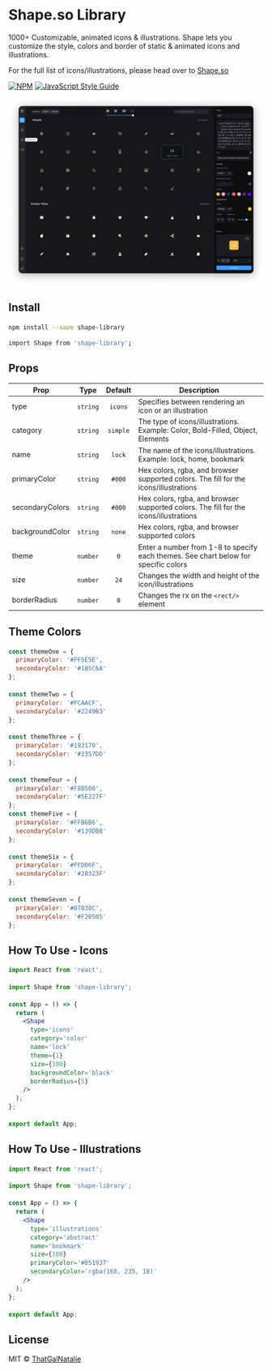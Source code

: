 # Shape.so Library

1000+ Customizable, animated icons & illustrations. Shape lets you customize the style, colors and border of static & animated icons and illustrations.

For the full list of icons/illustrations, please head over to [Shape.so](https://shape.so/)

>

[![NPM](https://img.shields.io/npm/v/shape-library.svg)](https://www.npmjs.com/package/shape-library) [![JavaScript Style Guide](https://img.shields.io/badge/code_style-standard-brightgreen.svg)](https://standardjs.com)

![Shape.so Icon Editor](iconEditor.png)

## Install

```bash
npm install --save shape-library
```

```bash
import Shape from 'shape-library';
```

## Props

| Prop            |   Type   | Default  | Description                                                                          |
| --------------- | :------: | :------: | ------------------------------------------------------------------------------------ |
| type            | `string` | `icons`  | Specifies between rendering an icon or an illustration                               |
| category        | `string` | `simple` | The type of icons/illustrations. Example: Color, Bold-Filled, Object, Elements       |
| name            | `string` |  `lock`  | The name of the icons/illustrations. Example: lock, home, bookmark                   |
| primaryColor    | `string` |  `#000`  | Hex colors, rgba, and browser supported colors. The fill for the icons/illustrations |
| secondaryColors | `string` |  `#000`  | Hex colors, rgba, and browser supported colors. The fill for the icons/illustrations |
| backgroundColor | `string` |  `none`  | Hex colors, rgba, and browser supported colors                                       |
| theme           | `number` |   `0`    | Enter a number from 1-8 to specify each themes. See chart below for specific colors  |
| size            | `number` |   `24`   | Changes the width and height of the icon/illustrations                               |
| borderRadius    | `number` |   `0`    | Changes the rx on the `<rect/>` element                                              |

## Theme Colors

```js
const themeOne = {
  primaryColor: '#FF5E5E',
  secondaryColor: '#1B5C6A'
};

const themeTwo = {
  primaryColor: '#FCAACF',
  secondaryColor: '#2249B3'
};

const themeThree = {
  primaryColor: '#193170',
  secondaryColor: '#2357DD'
};

const themeFour = {
  primaryColor: '#F8B500',
  secondaryColor: '#5E227F'
};
const themeFive = {
  primaryColor: '#FFB6B6',
  secondaryColor: '#139DB8'
};

const themeSix = {
  primaryColor: '#FFD06F',
  secondaryColor: '#28323F'
};

const themeSeven = {
  primaryColor: '#07038C',
  secondaryColor: '#F20505'
};
```

## How To Use - Icons

```jsx
import React from 'react';

import Shape from 'shape-library';

const App = () => {
  return (
    <Shape
      type='icons'
      category='color'
      name='lock'
      theme={1}
      size={100}
      backgroundColor='black'
      borderRadius={5}
    />
  );
};

export default App;
```

## How To Use - Illustrations

```jsx
import React from 'react';

import Shape from 'shape-library';

const App = () => {
  return (
    <Shape
      type='illustrations'
      category='abstract'
      name='bookmark'
      size={100}
      primaryColor='#051937'
      secondaryColor='rgba(168, 235, 18)'
    />
  );
};

export default App;
```

## License

MIT © [ThatGalNatalie](https://github.com/ThatGalNatalie)
